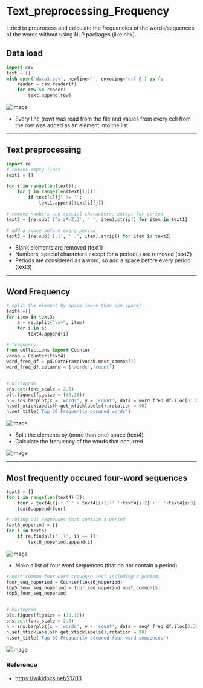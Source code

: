 # Text_preprocessing_Frequency

I tried to preprocess and calculate the frequencies of the words/sequences of the words without using NLP packages (like nltk).


## Data load
```python
import csv
text = []
with open('data1.csv', newline='', encoding='utf-8') as f:
    reader = csv.reader(f)
    for row in reader:
        text.append(row)
```

![image](https://user-images.githubusercontent.com/43469728/161373972-e41c5612-9f82-4b10-b589-9839751390c6.png)

- Every line (row) was read from the file and values from every cell from the row was added as an element into the list

---



## Text preprocessing
```python
import re
# remove empty lines
text1 = []

for i in range(len(text)):
    for j in range(len(text[i])):
        if text[i][j] != '':
            text1.append(text[i][j])

# remove numbers and special characters, except for period
text2 = [re.sub('[^a-zA-Z.]', ' ', item).strip() for item in text1]

# add a space before every period
text3 = [re.sub('[.]', ' .', item).strip() for item in text2]

```
- Blank elements are removed (text1)
- Numbers, special characters except for a period(.) are removed (text2)
- Periods are considered as a word, so add a space before every period (text3)

---





## Word Frequency
```python
# split the element by space (more than one space)
text4 =[]
for item in text3:
    a = re.split("\s+", item)
    for i in a:
        text4.append(i)

# frequency
from collections import Counter
vocab = Counter(text4)
word_freq_df = pd.DataFrame(vocab.most_common())
word_freq_df.columns = ['words','count']


# histogram
sns.set(font_scale = 2.5)
plt.figure(figsize = (30,10))
h = sns.barplot(x = 'words', y = 'count', data = word_freq_df.iloc[0:30])
h.set_xticklabels(h.get_xticklabels(),rotation = 90)
h.set_title('Top 30 Frequently occured words')

```

![image](https://user-images.githubusercontent.com/43469728/161373891-be186ae6-4a50-4c32-99a0-14fbd2b53f89.png)

- Split the elements by (more than one) space (text4)
- Calculate the frequency of the words that occurred

![image](https://user-images.githubusercontent.com/43469728/161374200-3c7fad1d-f309-4ff6-acb6-ab135ade4d39.png)



---

## Most frequently occured four-word sequences
```python
text6 = []
for i in range(len(text4)-3):
    four = text4[i] + ' ' + text4[i+1]+' '+text4[i+2] + ' '+text4[i+3]
    text6.append(four)

# ruling out sequences that contain a period
text6_noperiod = []
for i in text6:
    if re.findall('[.]', i) == []:
        text6_noperiod.append(i)

```
![image](https://user-images.githubusercontent.com/43469728/161374103-803e7fd0-0e7b-47e6-ad60-0255260e5f93.png)

- Make a list of four word sequences (that do not contain a period)
 
        
```python        
# most common four word sequence (not including a period)
four_seq_noperiod = Counter(text6_noperiod)
top5_four_seq_noperiod = four_seq_noperiod.most_common(5)
top5_four_seq_noperiod


# histogram
plt.figure(figsize = (30,10))
sns.set(font_scale = 2.5)
h = sns.barplot(x = 'words', y = 'count', data = seq4_freq_df.iloc[0:30])
h.set_xticklabels(h.get_xticklabels(),rotation = 90)
h.set_title('Top 30 Frequently occured four word sequences')
```
![image](https://user-images.githubusercontent.com/43469728/161373752-e964f22f-4ea8-4403-80a5-1a02d139d643.png)

### Reference
- https://wikidocs.net/21703
